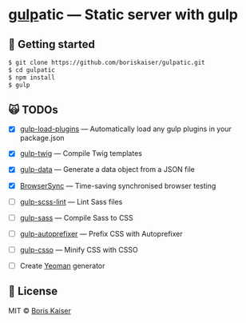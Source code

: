 # [gulp](http://gulpjs.com)atic — Static server with gulp


## :rocket: Getting started 
```bash
$ git clone https://github.com/boriskaiser/gulpatic.git
$ cd gulpatic
$ npm install
$ gulp
```


## :scream_cat: TODOs
- [x] [gulp-load-plugins](https://github.com/jackfranklin/gulp-load-plugins) — Automatically load any gulp plugins in your package.json
- [x] [gulp-twig](https://github.com/zimmen/gulp-twig) — Compile Twig templates
- [x] [gulp-data](https://github.com/colynb/gulp-data) — Generate a data object from a JSON file
- [x] [BrowserSync](https://github.com/BrowserSync/browser-sync) — Time-saving synchronised browser testing
- [ ] [gulp-scss-lint](https://github.com/juanfran/gulp-scss-lint) — Lint Sass files
- [ ] [gulp-sass](https://github.com/dlmanning/gulp-sass) — Compile Sass to CSS
- [ ] [gulp-autoprefixer](https://github.com/sindresorhus/gulp-autoprefixer) — Prefix CSS with Autoprefixer
- [ ] [gulp-csso](https://github.com/ben-eb/gulp-csso) — Minify CSS with CSSO
- [ ] Create [Yeoman](http://yeoman.io/) generator


## :beers: License

MIT © [Boris Kaiser](http://boriskaiser.com)
